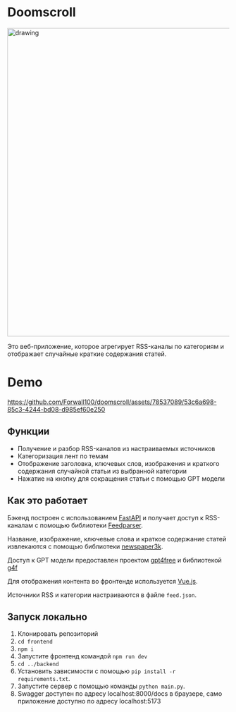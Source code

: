 # Doomscroll

<img src="https://github.com/Forwall100/doomscroll/assets/78537089/0ac0e15d-a186-4dd3-9dc2-41502a310ff5" alt="drawing" width="700"/>


Это веб-приложение, которое агрегирует RSS-каналы по категориям и отображает случайные краткие содержания статей. 

# Demo
https://github.com/Forwall100/doomscroll/assets/78537089/53c6a698-85c3-4244-bd08-d985ef60e250

## Функции

- Получение и разбор RSS-каналов из настраиваемых источников 
- Категоризация лент по темам
- Отображение заголовка, ключевых слов, изображения и краткого содержания случайной статьи из выбранной категории
- Нажатие на кнопку для сокращения статьи с помощью GPT модели 

## Как это работает

Бэкенд построен с использованием [FastAPI](https://fastapi.tiangolo.com/) и получает доступ к RSS-каналам с помощью библиотеки [Feedparser](https://github.com/kurtmckee/feedparser). 

Название, изображение, ключевые слова и краткое содержание статей извлекаются с помощью библиотеки [newspaper3k](https://newspaper.readthedocs.io/en/latest/).

Доступ к GPT модели предоставлен проектом [gpt4free](https://github.com/xtekky/gpt4free) и библиотекой [g4f](https://pypi.org/project/g4f/)

Для отображения контента во фронтенде используется [Vue.js](https://vuejs.org/).

Источники RSS и категории настраиваются в файле `feed.json`.

## Запуск локально

1. Клонировать репозиторий
2. `cd frontend`
3. `npm i`
4. Запустите фронтенд командой `npm run dev`
5. `cd ../backend`
6. Установить зависимости с помощью `pip install -r requirements.txt`. 
7. Запустите сервер с помощью команды `python main.py`.
8. Swagger доступен по адресу localhost:8000/docs в браузере, само приложение доступно по адресу localhost:5173

